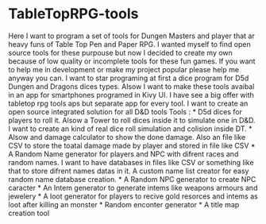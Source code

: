 # TableTopRPG-tools
 Here I want to program a set of tools for Dungen Masters and player that ar heavy funs of Table Top Pen and Paper RPG. I wanted myself to find open source tools for these purpouse but now I decided to create my own because of low quality or incomplete tools for these fun games. If you want to help me in development or make my project popular please help me anyway you can.
I want to star programing at first a dice program for D5d Dungen and Dragons dices types. Alsow I want to make these tools avaibal in an app for smartphones programed in Kivy UI.
  I have see a big offer with tabletop rpg tools aps but separate app for every tool. I want to create an open source integrated solution for all D&D tools
 Tools :
 	* D5d dices for players to roll it. Alsow a Tower to roll dices inside it to simulate one in D&D. I want to create an kind of real dice roll simulation and colision inside DT. 
	* Alsow and damage calculator to show the done damage. Also an file like CSV to store the toatal damage made by player and stored in file like CSV
	* A Random Name generator for players and NPC with difrent races and random names. I want to have databases in files like CSV or something like that to store difrent names datas in it. A custom name list creator for easy random name database creation.
	* A Random NPC generator to create NPC caracter
	* An Intem generator to generate intems like weapons armours and jewelery
	* A loot generator for players to recive gold resorces and intems as loot after killing an monster
	* Random enconter generator
	* A title map creation tool
